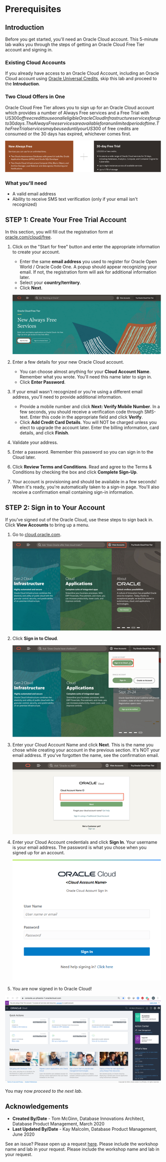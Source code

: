 # Prerequisites

## Introduction

Before you get started, you'll need an Oracle Cloud account. This 5-minute lab walks you through the steps of getting an Oracle Cloud Free Tier account and signing in.

### Existing Cloud Accounts

If you already have access to an Oracle Cloud Account, including an Oracle Cloud account using [Oracle Universal Credits](https://docs.oracle.com/en/cloud/get-started/subscriptions-cloud/csgsg/universal-credits.html), skip this lab and proceed to the **Introduction**.

### Two Cloud Offers in One

Oracle Cloud Free Tier allows you to sign up for an Oracle Cloud account which provides a number of Always Free services and a Free Trial with US$300 of free credit to use on all eligible Oracle Cloud Infrastructure services for up to 30 days. The Always Free services are available for an unlimited period of time. The Free Trial services may be used until your US$300 of free credits are consumed or the 30 days has expired, whichever comes first.

![](images/freetrial.png " ")

### What you'll need

* A valid email address
* Ability to receive SMS text verification (only if your email isn't recognized)

## STEP 1: Create Your Free Trial Account

In this section, you will fill out the registration form at [oracle.com/cloud/free](https://oracle.com/cloud/free).

1.  Click on the "Start for free" button and enter the appropriate information to create your account.
    * Enter the same **email address** you used to register for Oracle Open World / Oracle Code One. A popup should appear recognizing your email. If not, the registration form will ask for additional information later.
    * Select your **country/territory**.
    * Click **Next**.

    ![](images/signup-for-freetier.png " ")

2.  Enter a few details for your new Oracle Cloud account.
    * You can choose almost anything for your **Cloud Account Name**. Remember what you wrote. You'll need this name later to sign in.
    * Click **Enter Password**.

3.  If your email wasn't recognized or you're using a different email address, you'll need to provide additional information.
    * Provide a mobile number and click **Next: Verify Mobile Number**. In a few seconds, you should receive a verification code through SMS-text. Enter this code in the appropriate field and click **Verify**.
    * Click **Add Credit Card Details**. You will NOT be charged unless you elect to upgrade the account later. Enter the billing information, card details, and click **Finish**.

4. Validate your address.

5. Enter a password. Remember this password so you can sign in to the Cloud later.

6. Click **Review Terms and Conditions**. Read and agree to the Terms & Conditions by checking the box and click **Complete Sign-Up**.

7. Your account is provisioning and should be available in a few seconds! When it's ready, you're automatically taken to a sign-in page. You'll also receive a confirmation email containing sign-in information.

## STEP 2: Sign in to Your Account

If you've signed out of the Oracle Cloud, use these steps to sign back in. Click **View Accounts** to bring up a menu.

1. Go to [cloud.oracle.com](https://cloud.oracle.com).

    ![](images/cloud-login-1.png " ")

2. Click **Sign in to Cloud**.

    ![](images/cloud-login-2.png " ")

4. Enter your Cloud Account Name and click **Next**. This is the name you chose while creating your account in the previous section. It's NOT your email address. If you've forgotten the name, see the confirmation email.

    ![](images/cloud-login-tenant.png " ")

5. Enter your Cloud Account credentials and click **Sign In**. Your username is your email address. The password is what you chose when you signed up for an account.

    ![](images/username.png " ")

6. You are now signed in to Oracle Cloud!

  ![](images/oci-console-home-page.png " ")

You may now *proceed to the next lab*.

## Acknowledgements

- **Created By/Date** - Tom McGinn, Database Innovations Architect, Database Product Management, March 2020
- **Last Updated By/Date** - Kay Malcolm, Database Product Management, June 2020

See an issue?  Please open up a request [here](https://github.com/oracle/learning-library/issues).   Please include the workshop name and lab in your request.    Please include the workshop name and lab in your request.
